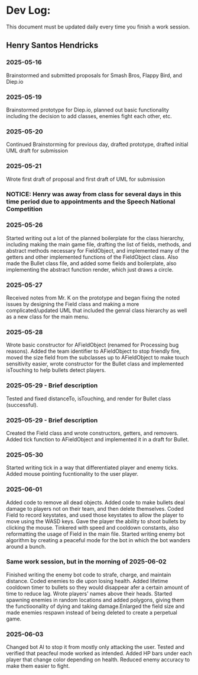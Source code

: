 # Dev Log:

This document must be updated daily every time you finish a work session.

## Henry Santos Hendricks

### 2025-05-16
Brainstormed and submitted proposals for Smash Bros, Flappy Bird, and Diep.io

### 2025-05-19
Brainstormed prototype for Diep.io, planned out basic functionality including the decision to add classes, enemies fight each other, etc.

### 2025-05-20
Continued Brainstorming for previous day, drafted prototype, drafted initial UML draft for submission

### 2025-05-21
Wrote first draft of proposal and first draft of UML for submission

### NOTICE: Henry was away from class for several days in this time period due to appointments and the Speech National Competition

### 2025-05-26
Started writing out a lot of the planned boilerplate for the class hierarchy, including making the main game file, drafting the list of fields, methods, and abstract methods necessary for FieldObject, and implemented many of the getters and other implemented functions of the FieldObject class. Also made the Bullet class file, and added some fields and boilerplate, also implementing the abstract function render, which just draws a circle.

### 2025-05-27
Received notes from Mr. K on the prototype and began fixing the noted issues by designing the Field class and making a more complicated/updated UML that included the genral class hierarchy as well as a new class for the main menu.

### 2025-05-28
Wrote basic constructor for AFieldObject (renamed for Processing bug reasons). Added the team identifier to AFieldObject to stop friendly fire, moved the size field from the subclasses up to AFieldObject to make touch sensitivity easier, wrote constructor for the Bullet class and implemented isTouching to help bullets detect players.

### 2025-05-29 - Brief description
Tested and fixed distanceTo, isTouching, and render for Bullet class (successful).

### 2025-05-29 - Brief description
Created the Field class and wrote constructors, getters, and removers. Added tick function to AFieldObject and implemented it in a draft for Bullet.

### 2025-05-30
Started writing tick in a way that differentiated player and enemy ticks. Added mouse pointing fucntionality to the user player.

### 2025-06-01
Added code to remove all dead objects. Added code to make bullets deal damage to players not on their team, and then delete themselves. Coded Field to record keystates, and used those keystates to allow the player to move using the WASD keys. Gave the player the ability to shoot bullets by clicking the mouse. Tinkered with speed and cooldown constants, also reformatting the usage of Field in the main file. Started writing enemy bot algorithm by creating a peaceful mode for the bot in which the bot wanders around a bunch.

### Same work session, but in the morning of 2025-06-02
Finished writing the enemy bot code to strafe, charge, and maintain distance. Coded enemies to die upon losing health. Added lifetime cooldown timer to bullets so they would disappear afer a certain amount of time to reduce lag. Wrote players' names above their heads. Started spawning enemies in random locations and added polygons, giving them the functioonality of dying and taking damage.Enlarged the field size and made enemies respawn instead of being deleted to create a perpetual game.

### 2025-06-03
Changed bot AI to stop it from mostly only attacking the user. Tested and verified that peacfeul mode worked as intended. Added HP bars under each player that change color depending on health. Reduced enemy accuracy to make them easier to fight.